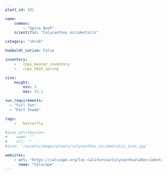 ```yaml
---
plant_id: 101

name: 
    common: 
        - "Spice Bush"   
    scientific: "Calycanthus occidentalis"  

category: "shrub"

humboldt_native: False

inventory: 
    -   cnps_master_inventory
    -   cnps_2022_spring

size:
    height: 
        min: 3
        max: 13.1

sun_requirements:
  - "Full Sun"
  - "Part Shade"

tags: 
    -   butterfly

#icon_attribution:
#    name: ""
#    url: ""
#icon: "/assets/images/plants/calycanthus_occidentalis_icon.jpg" 

websites:
    - url: "https://calscape.org/loc-California/Calycanthus%20occidentalis(%20)" 
      name: "Calscape"
---
```




